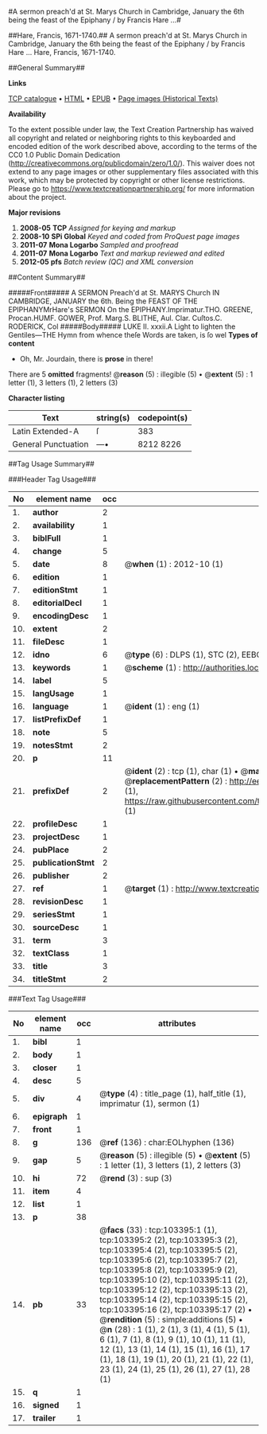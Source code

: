 #A sermon preach'd at St. Marys Church in Cambridge, January the 6th being the feast of the Epiphany / by Francis Hare ...#

##Hare, Francis, 1671-1740.##
A sermon preach'd at St. Marys Church in Cambridge, January the 6th being the feast of the Epiphany / by Francis Hare ...
Hare, Francis, 1671-1740.

##General Summary##

**Links**

[TCP catalogue](http://www.ota.ox.ac.uk/tcp/)  • 
[HTML](http://tei.it.ox.ac.uk/tcp/Texts-HTML/free/A45/A45575.html)  • 
[EPUB](http://tei.it.ox.ac.uk/tcp/Texts-EPUB/free/A45/A45575.epub) • 
[Page images (Historical Texts)](https://historicaltexts.jisc.ac.uk/eebo-15305623e)

**Availability**

To the extent possible under law, the Text Creation Partnership has waived all copyright and related or neighboring rights to this keyboarded and encoded edition of the work described above, according to the terms of the CC0 1.0 Public Domain Dedication (http://creativecommons.org/publicdomain/zero/1.0/). This waiver does not extend to any page images or other supplementary files associated with this work, which may be protected by copyright or other license restrictions. Please go to https://www.textcreationpartnership.org/ for more information about the project.

**Major revisions**

1. __2008-05__ __TCP__ *Assigned for keying and markup*
1. __2008-10__ __SPi Global__ *Keyed and coded from ProQuest page images*
1. __2011-07__ __Mona Logarbo__ *Sampled and proofread*
1. __2011-07__ __Mona Logarbo__ *Text and markup reviewed and edited*
1. __2012-05__ __pfs__ *Batch review (QC) and XML conversion*

##Content Summary##

#####Front#####
A SERMON Preach'd at St. MARYS Church IN CAMBRIDGE, JANUARY the 6th. Being the FEAST OF THE EPIPHANYMrHare's SERMON On the EPIPHANY.Imprimatur.THO. GREENE, Procan.HUMF. GOWER, Prof. Marg.S. BLITHE, Aul. Clar. Cuſtos.C. RODERICK, Col
#####Body#####
LUKE II. xxxii.A Light to lighten the Gentiles—THE Hymn from whence theſe Words are taken, is ſo wel
**Types of content**

  * Oh, Mr. Jourdain, there is **prose** in there!

There are 5 **omitted** fragments! 
 @__reason__ (5) : illegible (5)  •  @__extent__ (5) : 1 letter (1), 3 letters (1), 2 letters (3)

**Character listing**


|Text|string(s)|codepoint(s)|
|---|---|---|
|Latin Extended-A|ſ|383|
|General Punctuation|—•|8212 8226|

##Tag Usage Summary##

###Header Tag Usage###

|No|element name|occ|attributes|
|---|---|---|---|
|1.|__author__|2||
|2.|__availability__|1||
|3.|__biblFull__|1||
|4.|__change__|5||
|5.|__date__|8| @__when__ (1) : 2012-10 (1)|
|6.|__edition__|1||
|7.|__editionStmt__|1||
|8.|__editorialDecl__|1||
|9.|__encodingDesc__|1||
|10.|__extent__|2||
|11.|__fileDesc__|1||
|12.|__idno__|6| @__type__ (6) : DLPS (1), STC (2), EEBO-CITATION (1), OCLC (1), VID (1)|
|13.|__keywords__|1| @__scheme__ (1) : http://authorities.loc.gov/ (1)|
|14.|__label__|5||
|15.|__langUsage__|1||
|16.|__language__|1| @__ident__ (1) : eng (1)|
|17.|__listPrefixDef__|1||
|18.|__note__|5||
|19.|__notesStmt__|2||
|20.|__p__|11||
|21.|__prefixDef__|2| @__ident__ (2) : tcp (1), char (1)  •  @__matchPattern__ (2) : ([0-9\-]+):([0-9IVX]+) (1), (.+) (1)  •  @__replacementPattern__ (2) : http://eebo.chadwyck.com/downloadtiff?vid=$1&page=$2 (1), https://raw.githubusercontent.com/textcreationpartnership/Texts/master/tcpchars.xml#$1 (1)|
|22.|__profileDesc__|1||
|23.|__projectDesc__|1||
|24.|__pubPlace__|2||
|25.|__publicationStmt__|2||
|26.|__publisher__|2||
|27.|__ref__|1| @__target__ (1) : http://www.textcreationpartnership.org/docs/. (1)|
|28.|__revisionDesc__|1||
|29.|__seriesStmt__|1||
|30.|__sourceDesc__|1||
|31.|__term__|3||
|32.|__textClass__|1||
|33.|__title__|3||
|34.|__titleStmt__|2||


###Text Tag Usage###

|No|element name|occ|attributes|
|---|---|---|---|
|1.|__bibl__|1||
|2.|__body__|1||
|3.|__closer__|1||
|4.|__desc__|5||
|5.|__div__|4| @__type__ (4) : title_page (1), half_title (1), imprimatur (1), sermon (1)|
|6.|__epigraph__|1||
|7.|__front__|1||
|8.|__g__|136| @__ref__ (136) : char:EOLhyphen (136)|
|9.|__gap__|5| @__reason__ (5) : illegible (5)  •  @__extent__ (5) : 1 letter (1), 3 letters (1), 2 letters (3)|
|10.|__hi__|72| @__rend__ (3) : sup (3)|
|11.|__item__|4||
|12.|__list__|1||
|13.|__p__|38||
|14.|__pb__|33| @__facs__ (33) : tcp:103395:1 (1), tcp:103395:2 (2), tcp:103395:3 (2), tcp:103395:4 (2), tcp:103395:5 (2), tcp:103395:6 (2), tcp:103395:7 (2), tcp:103395:8 (2), tcp:103395:9 (2), tcp:103395:10 (2), tcp:103395:11 (2), tcp:103395:12 (2), tcp:103395:13 (2), tcp:103395:14 (2), tcp:103395:15 (2), tcp:103395:16 (2), tcp:103395:17 (2)  •  @__rendition__ (5) : simple:additions (5)  •  @__n__ (28) : 1 (1), 2 (1), 3 (1), 4 (1), 5 (1), 6 (1), 7 (1), 8 (1), 9 (1), 10 (1), 11 (1), 12 (1), 13 (1), 14 (1), 15 (1), 16 (1), 17 (1), 18 (1), 19 (1), 20 (1), 21 (1), 22 (1), 23 (1), 24 (1), 25 (1), 26 (1), 27 (1), 28 (1)|
|15.|__q__|1||
|16.|__signed__|1||
|17.|__trailer__|1||
